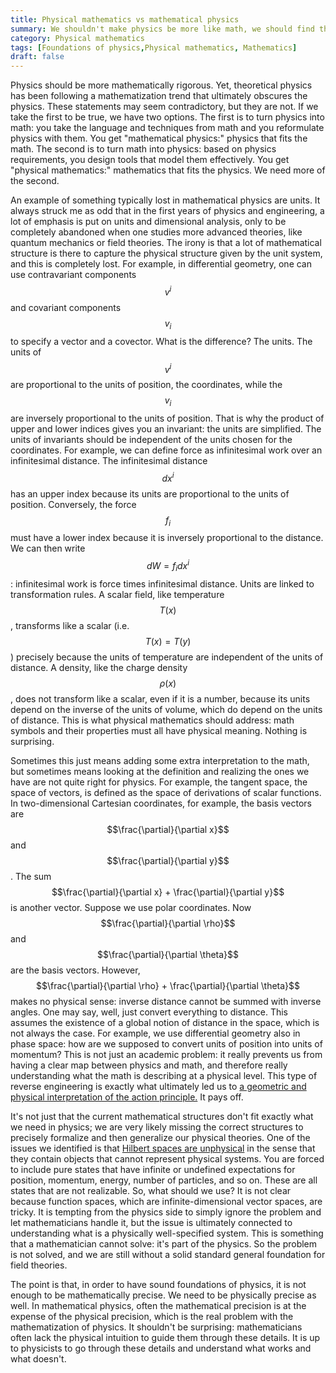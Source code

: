 ```yaml
---
title: Physical mathematics vs mathematical physics
summary: We shouldn't make physics be more like math, we should find the math that fits physics
category: Physical mathematics
tags: [Foundations of physics,Physical mathematics, Mathematics]
draft: false
---
```


Physics should be more mathematically rigorous. Yet, theoretical physics has been following a mathematization trend that ultimately obscures the physics. These statements may seem contradictory, but they are not. If we take the first to be true, we have two options. The first is to turn physics into math: you take the language and techniques from math and you reformulate physics with them. You get "mathematical physics:" physics that fits the math. The second is to turn math into physics: based on physics requirements, you design tools that model them effectively. You get "physical mathematics:" mathematics that fits the physics. We need more of the second.

An example of something typically lost in mathematical physics are units. It always struck me as odd that in the first years of physics and engineering, a lot of emphasis is put on units and dimensional analysis, only to be completely abandoned when one studies more advanced theories, like quantum mechanics or field theories. The irony is that a lot of mathematical structure is there to capture the physical structure given by the unit system, and this is completely lost. For example, in differential geometry, one can use contravariant components $$v^i$$ and covariant components $$v_i$$ to specify a vector and a covector. What is the difference? The units. The units of $$v^i$$ are proportional to the units of position, the coordinates, while the $$v_i$$ are inversely proportional to the units of position. That is why the product of upper and lower indices gives you an invariant: the units are simplified. The units of invariants should be independent of the units chosen for the coordinates. For example, we can define force as infinitesimal work over an infinitesimal distance. The infinitesimal distance $$dx^i$$ has an upper index because its units are proportional to the units of position. Conversely, the force $$f_i$$ must have a lower index because it is inversely proportional to the distance. We can then write $$dW = f_i dx^i$$: infinitesimal work is force times infinitesimal distance. Units are linked to transformation rules. A scalar field, like temperature $$T(x)$$, transforms like a scalar (i.e. $$T(x) = T(y)$$) precisely because the units of temperature are independent of the units of distance. A density, like the charge density $$\rho(x)$$, does not transform like a scalar, even if it is a number, because its units depend on the inverse of the units of volume, which do depend on the units of distance. This is what physical mathematics should address: math symbols and their properties must all have physical meaning. Nothing is surprising.

Sometimes this just means adding some extra interpretation to the math, but sometimes means looking at the definition and realizing the ones we have are not quite right for physics. For example, the tangent space, the space of vectors, is defined as the space of derivations of scalar functions. In two-dimensional Cartesian coordinates, for example, the basis vectors are $$\frac{\partial}{\partial x}$$ and $$\frac{\partial}{\partial y}$$. The sum $$\frac{\partial}{\partial x} + \frac{\partial}{\partial y}$$ is another vector. Suppose we use polar coordinates. Now $$\frac{\partial}{\partial \rho}$$ and $$\frac{\partial}{\partial \theta}$$ are the basis vectors. However, $$\frac{\partial}{\partial \rho} + \frac{\partial}{\partial \theta}$$ makes no physical sense: inverse distance cannot be summed with inverse angles. One may say, well, just convert everything to distance. This assumes the existence of a global notion of distance in the space, which is not always the case. For example, we use differential geometry also in phase space: how are we supposed to convert units of position into units of momentum? This is not just an academic problem: it really prevents us from having a clear map between physics and math, and therefore really understanding what the math is describing at a physical level. This type of reverse engineering is exactly what ultimately led us to [a geometric and physical interpretation of the action principle.](https://youtu.be/7M0BzJhw4wA) It pays off.

It's not just that the current mathematical structures don't fit exactly what we need in physics; we are very likely missing the correct structures to precisely formalize and then generalize our physical theories. One of the issues we identified is that [Hilbert spaces are unphysical](https://youtu.be/Grn8AGB9oF8) in the sense that they contain objects that cannot represent physical systems. You are forced to include pure states that have infinite or undefined expectations for position, momentum, energy, number of particles, and so on. These are all states that are not realizable. So, what should we use? It is not clear because function spaces, which are infinite-dimensional vector spaces, are tricky. It is tempting from the physics side to simply ignore the problem and let mathematicians handle it, but the issue is ultimately connected to understanding what is a physically well-specified system. This is something that a mathematician cannot solve: it's part of the physics. So the problem is not solved, and we are still without a solid standard general foundation for field theories.

The point is that, in order to have sound foundations of physics, it is not enough to be mathematically precise. We need to be physically precise as well. In mathematical physics, often the mathematical precision is at the expense of the physical precision, which is the real problem with the mathematization of physics. It shouldn't be surprising: mathematicians often lack the physical intuition to guide them through these details. It is up to physicists to go through these details and understand what works and what doesn't.
